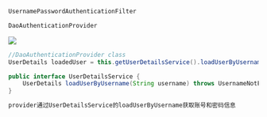 ```java
UsernamePasswordAuthenticationFilter

DaoAuthenticationProvider	
```

![](D:\mdimage\微信截图_20200108102819.png)

```java
//DaoAuthenticationProvider class
UserDetails loadedUser = this.getUserDetailsService().loadUserByUsername(username);

public interface UserDetailsService {
    UserDetails loadUserByUsername(String username) throws UsernameNotFoundException;
}

provider通过UserDetailsService的loadUserByUsername获取账号和密码信息
```

